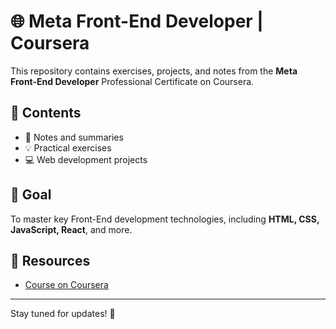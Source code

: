 # 🌐 Meta Front-End Developer | Coursera  

This repository contains exercises, projects, and notes from the **Meta Front-End Developer** Professional Certificate on Coursera.  

## 📌 Contents  
- 📄 Notes and summaries  
- 💡 Practical exercises  
- 💻 Web development projects  

## 🚀 Goal  
To master key Front-End development technologies, including **HTML, CSS, JavaScript, React**, and more.  

## 🔗 Resources  
- [Course on Coursera](https://www.coursera.org/professional-certificates/meta-front-end-developer)  

---

Stay tuned for updates! 🚀  
